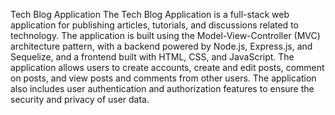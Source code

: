 Tech Blog Application
The Tech Blog Application is a full-stack web application for publishing articles, tutorials, and discussions related to technology. The application is built using the Model-View-Controller (MVC) architecture pattern, with a backend powered by Node.js, Express.js, and Sequelize, and a frontend built with HTML, CSS, and JavaScript. The application allows users to create accounts, create and edit posts, comment on posts, and view posts and comments from other users. The application also includes user authentication and authorization features to ensure the security and privacy of user data.
